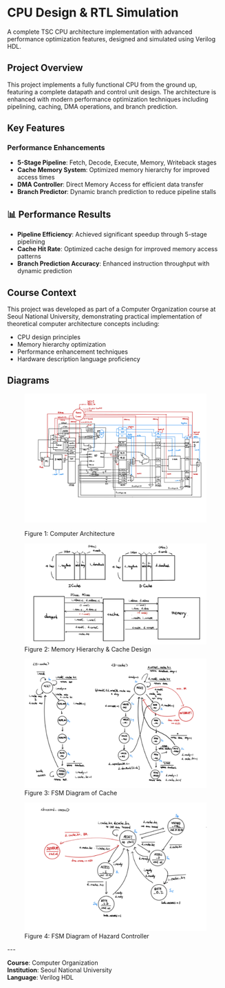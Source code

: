 # CPU Design & RTL Simulation

A complete TSC CPU architecture implementation with advanced performance optimization features, designed and simulated using Verilog HDL.

## Project Overview

This project implements a fully functional CPU from the ground up, featuring a complete datapath and control unit design.
The architecture is enhanced with modern performance optimization techniques including pipelining, caching, DMA operations, and branch prediction.

## Key Features

### Performance Enhancements

- **5-Stage Pipeline**: Fetch, Decode, Execute, Memory, Writeback stages
- **Cache Memory System**: Optimized memory hierarchy for improved access times
- **DMA Controller**: Direct Memory Access for efficient data transfer
- **Branch Predictor**: Dynamic branch prediction to reduce pipeline stalls

## 📊 Performance Results

- **Pipeline Efficiency**: Achieved significant speedup through 5-stage pipelining
- **Cache Hit Rate**: Optimized cache design for improved memory access patterns
- **Branch Prediction Accuracy**: Enhanced instruction throughput with dynamic prediction

## Course Context

This project was developed as part of a Computer Organization course at Seoul National University,
demonstrating practical implementation of theoretical computer architecture concepts including:

- CPU design principles
- Memory hierarchy optimization
- Performance enhancement techniques
- Hardware description language proficiency

## Diagrams


<figure>
    <img src="img/structure.jpg">
    <p algin='center'>
        <figcaption>Figure 1: Computer Architecture</figcaption>
    </p>
</figure>
<figure>
    <img src="img/memory-hierarchy.png">
    <figcaption>Figure 2: Memory Hierarchy & Cache Design</figcaption>
</figure>
<figure>
    <img src="img/cache-fsm.jpg">
    <figcaption>Figure 3: FSM Diagram of Cache</figcaption>
</figure>
<figure>
    <img src="img/hazard-controller-fsm.jpg">
    <figcaption>Figure 4: FSM Diagram of Hazard Controller</figcaption>
</figure>
---

**Course**: Computer Organization  
**Institution**: Seoul National University  
**Language**: Verilog HDL
